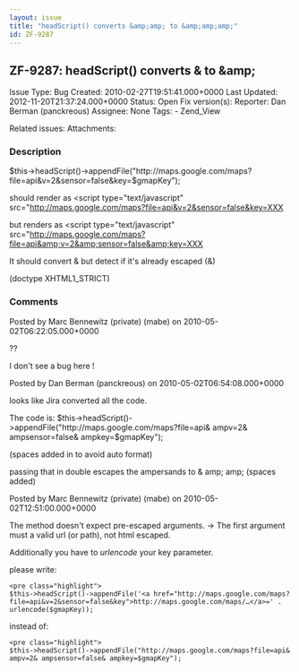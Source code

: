 ```yaml
---
layout: issue
title: "headScript() converts &amp;amp; to &amp;amp;amp;"
id: ZF-9287
---
```


ZF-9287: headScript() converts &amp; to &amp;amp;
-------------------------------------------------

 Issue Type: Bug Created: 2010-02-27T19:51:41.000+0000 Last Updated: 2012-11-20T21:37:24.000+0000 Status: Open Fix version(s): 
 Reporter:  Dan Berman (panckreous)  Assignee:  None  Tags: - Zend\_View
 
 Related issues: 
 Attachments: 
### Description

$this->headScript()->appendFile("http://maps.google.com/maps?file=api&v=2&sensor=false&key=$gmapKey");

should render as <script type="text/javascript" src="http://maps.google.com/maps?file=api&v=2&sensor=false&key=XXX

but renders as <script type="text/javascript" src="http://maps.google.com/maps?file=api&amp;v=2&amp;sensor=false&amp;key=XXX

It should convert & but detect if it's already escaped (&)

(doctype XHTML1\_STRICT)

 

 

### Comments

Posted by Marc Bennewitz (private) (mabe) on 2010-05-02T06:22:05.000+0000

??

I don't see a bug here !

 

 

Posted by Dan Berman (panckreous) on 2010-05-02T06:54:08.000+0000

looks like Jira converted all the code.

The code is: $this->headScript()->appendFile("http://maps.google.com/maps?file=api& ampv=2& ampsensor=false& ampkey=$gmapKey");

(spaces added in to avoid auto format)

passing that in double escapes the ampersands to & amp; amp; (spaces added)

 

 

Posted by Marc Bennewitz (private) (mabe) on 2010-05-02T12:51:00.000+0000

The method doesn't expect pre-escaped arguments. -> The first argument must a valid url (or path), not html escaped.

Additionally you have to _urlencode_ your key parameter.

please write:

 
    <pre class="highlight">
    $this->headScript()->appendFile('<a href="http://maps.google.com/maps?file=api&v=2&sensor=false&key">http://maps.google.com/maps/…</a>=' . urlencode($gmapKey));


instead of:

 
    <pre class="highlight">
    $this->headScript()->appendFile("http://maps.google.com/maps?file=api&  ampv=2& ampsensor=false& ampkey=$gmapKey");


 

 